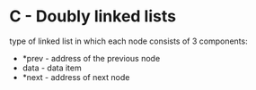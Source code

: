 # C - Doubly linked lists

type of linked list in which each node consists of 3 components:
* *prev - address of the previous node
* data - data item
* *next - address of next node
